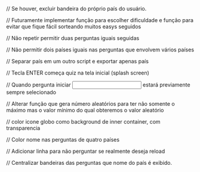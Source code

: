// Se houver, excluir bandeira do próprio país do usuário.

// Futuramente implementar função para escolher dificuldade e função para evitar que fique fácil sorteando muitos easys seguidos

// Não repetir permitir duas perguntas iguais seguidas

// Não permitir dois países iguais nas perguntas que envolvem vários países

// Separar país em um outro script e exportar apenas país

// Tecla ENTER começa quiz na tela inicial (splash screen)

// Quando pergunta iniciar <input> estará previamente sempre selecionado

// Alterar função que gera número aleatórios para ter não somente o máximo mas o valor mínimo do qual obteremos o valor aleatório

// color icone globo como background de inner container, com transparencia

// Color nome nas perguntas de quatro países

// Adicionar linha para não perguntar se realmente deseja reload

// Centralizar bandeiras das perguntas que nome do país é exibido.